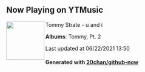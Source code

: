## Now Playing on YTMusic

[<img align="left" width="100" src="https://lh3.googleusercontent.com/238EJhCYAN0vSyjuLDxYgGybzB9JMKa1AMQb6k-DA7Q0l8DK5YtB6P9sY2CwWgE80-VG8tFw_xLXtz3M">](https://music.youtube.com/watch?v=aDYJuRssupk)

Tommy Strate - u and i

**Albums**: Tommy, Pt. 2

Last updated at 06/22/2021 13:50

#### Generated with [20chan/github-now](https://github.com/20chan/github-now)
